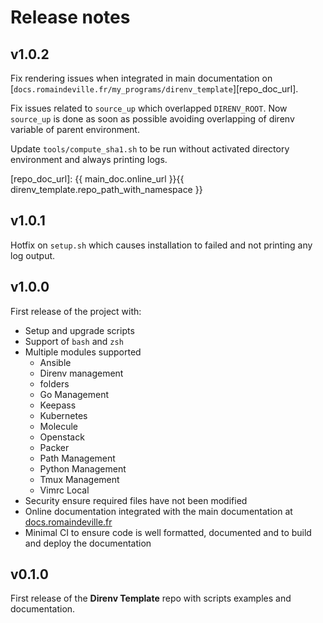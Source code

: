 # Release notes

## v1.0.2

Fix rendering issues when integrated in main documentation on
[`docs.romaindeville.fr/my_programs/direnv_template`][repo_doc_url].

Fix issues related to `source_up` which overlapped `DIRENV_ROOT`. Now
`source_up` is done as soon as possible avoiding overlapping of direnv variable
of parent environment.

Update `tools/compute_sha1.sh` to be run without activated directory environment
and always printing logs.

[repo_doc_url]: {{ main_doc.online_url }}{{ direnv_template.repo_path_with_namespace }}

## v1.0.1

Hotfix on `setup.sh` which causes installation to failed and not printing any
log output.

## v1.0.0

First release of the project with:

  - Setup and upgrade scripts
  - Support of `bash` and `zsh`
  - Multiple modules supported
    - Ansible
    - Direnv management
    - folders
    - Go Management
    - Keepass
    - Kubernetes
    - Molecule
    - Openstack
    - Packer
    - Path Management
    - Python Management
    - Tmux Management
    - Vimrc Local
  - Security ensure required files have not been modified
  - Online documentation integrated with the main documentation at
   [docs.romaindeville.fr](https://docs.romaindeville.fr)
  - Minimal CI to ensure code is well formatted, documented and to build and
    deploy the documentation

## v0.1.0

First release of the **Direnv Template** repo with scripts examples and
documentation.
